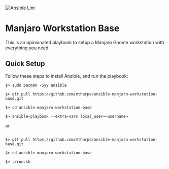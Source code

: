 ![Ansible Lint](https://github.com/mtharpe/ansible-manjaro-workstation-base/workflows/Ansible%20Lint/badge.svg)

# Manjaro Workstation Base

This is an opinionated playbook to setup a Manjaro Gnome workstation with everything you need.

## Quick Setup

Follow these steps to install Ansible, and run the playbook:

```
$> sudo pacman -Syy ansible

$> git pull https://github.com/mtharpe/ansible-manjaro-workstation-base.git

$> cd ansible-manjaro-workstation-base

$> ansible-playbook --extra-vars local_user=<username>

```

or

```

$> git pull https://github.com/mtharpe/ansible-manjaro-workstation-base.git

$> cd ansible-manjaro-workstation-base

$> ./run.sh

```